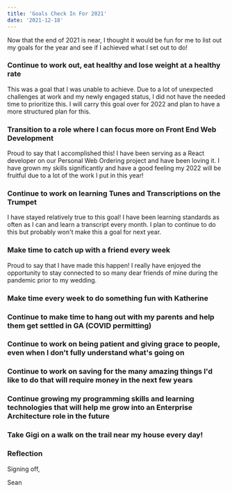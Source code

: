 ```yaml
---
title: 'Goals Check In For 2021'
date: '2021-12-18'
---
```


Now that the end of 2021 is near, I thought it would be fun for me to list out my goals for the year and see if I achieved what I set out to do!

### Continue to work out, eat healthy and lose weight at a healthy rate

This was a goal that I was unable to achieve. Due to a lot of unexpected challenges at work and my newly engaged status, I did not have the needed time to prioritize this. I will carry this goal over for 2022 and plan to have a more structured plan for this.

### Transition to a role where I can focus more on Front End Web Development

Proud to say that I accomplished this! I have been serving as a React developer on our Personal Web Ordering project and have been loving it. I have grown my skills significantly and have a good feeling my 2022 will be fruitful due to a lot of the work I put in this year!

### Continue to work on learning Tunes and Transcriptions on the Trumpet

I have stayed relatively true to this goal! I have been learning standards as often as I can and learn a transcript every month. I plan to continue to do this but probably won't make this a goal for next year.

### Make time to catch up with a friend every week

Proud to say that I have made this happen! I really have enjoyed the opportunity to stay connected to so many dear friends of mine during the pandemic prior to my wedding.

### Make time every week to do something fun with Katherine

### Continue to make time to hang out with my parents and help them get settled in GA (COVID permitting)

### Continue to work on being patient and giving grace to people, even when I don't fully understand what's going on

### Continue to work on saving for the many amazing things I'd like to do that will require money in the next few years

### Continue growing my programming skills and learning technologies that will help me grow into an Enterprise Architecture role in the future

### Take Gigi on a walk on the trail near my house every day!

### Reflection

Signing off,

Sean
